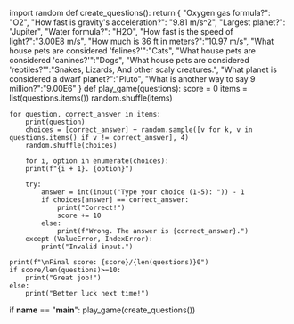 import random
def create_questions():
    return {
        "Oxygen gas formula?": "O2",
        "How fast is gravity's acceleration?": "9.81 m/s^2",
        "Largest planet?": "Jupiter",
        "Water formula?": "H2O",
        "How fast is the speed of light?":"3.00E8 m/s",
        "How much is 36 ft in meters?":"10.97 m/s",
        "What house pets are considered 'felines?'":"Cats",
        "What house pets are considered 'canines?'":"Dogs",
        "What house pets are considered 'reptiles?'":"Snakes, Lizards, And other scaly creatures.",
        "What planet is considered a dwarf planet?":"Pluto",
        "What is another way to say 9 million?":"9.00E6"
    }
def play_game(questions):
    score = 0
    items = list(questions.items())
    random.shuffle(items)

    for question, correct_answer in items:
        print(question)
        choices = [correct_answer] + random.sample([v for k, v in questions.items() if v != correct_answer], 4)
        random.shuffle(choices)
    
        for i, option in enumerate(choices):
        print(f"{i + 1}. {option}")

        try:
            answer = int(input("Type your choice (1-5): ")) - 1
            if choices[answer] == correct_answer:
                print("Correct!")
                score += 10
            else:
                print(f"Wrong. The answer is {correct_answer}.")
        except (ValueError, IndexError):
            print("Invalid input.")

    print(f"\nFinal score: {score}/{len(questions)}0")
    if score/len(questions)>=10:
        print("Great job!")
    else:
        print("Better luck next time!")
if __name__ == "__main__":
    play_game(create_questions())
